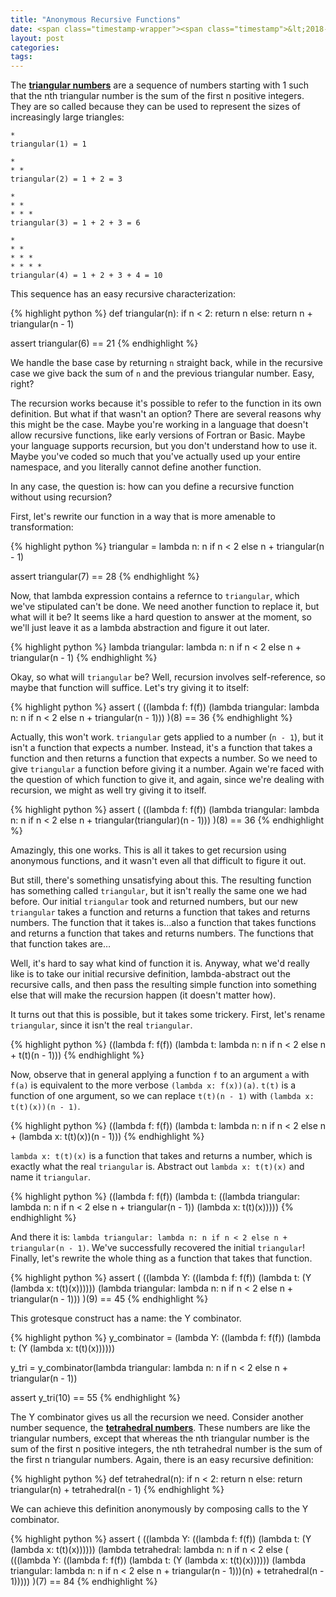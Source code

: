 ```yaml
---
title: "Anonymous Recursive Functions"
date: <span class="timestamp-wrapper"><span class="timestamp">&lt;2018-08-04 Sat&gt;</span></span>
layout: post
categories:
tags:
---
```

The [**triangular numbers**](http://oeis.org/A000217) are a sequence of numbers starting with 1 such that the nth triangular number is the sum of the first n positive integers. They are so called because they can be used to represent the sizes of increasingly large triangles:

    *
    triangular(1) = 1

    *
    * *
    triangular(2) = 1 + 2 = 3

    *
    * *
    * * *
    triangular(3) = 1 + 2 + 3 = 6

    *
    * *
    * * *
    * * * *
    triangular(4) = 1 + 2 + 3 + 4 = 10

This sequence has an easy recursive characterization:

{% highlight python %}
def triangular(n):
    if n < 2:
        return n
    else:
        return n + triangular(n - 1)

assert triangular(6) == 21
{% endhighlight %}

We handle the base case by returning `n` straight back, while in the recursive case we give back the sum of `n` and the previous triangular number. Easy, right?

The recursion works because it's possible to refer to the function in its own definition. But what if that wasn't an option? There are several reasons why this might be the case. Maybe you're working in a language that doesn't allow recursive functions, like early versions of Fortran or Basic. Maybe your language supports recursion, but you don't understand how to use it. Maybe you've coded so much that you've actually used up your entire namespace, and you literally cannot define another function.

In any case, the question is: how can you define a recursive function without using recursion?

First, let's rewrite our function in a way that is more amenable to transformation:

{% highlight python %}
triangular = lambda n: n if n < 2 else n + triangular(n - 1)

assert triangular(7) == 28
{% endhighlight %}

Now, that lambda expression contains a refernce to `triangular`, which we've stipulated can't be done. We need another function to replace it, but what will it be? It seems like a hard question to answer at the moment, so we'll just leave it as a lambda abstraction and figure it out later.

{% highlight python %}
lambda triangular: lambda n: n if n < 2 else n + triangular(n - 1)
{% endhighlight %}

Okay, so what will `triangular` be? Well, recursion involves self-reference, so maybe that function will suffice. Let's try giving it to itself:

{% highlight python %}
assert (
    ((lambda f: f(f))
     (lambda triangular: lambda n: n if n < 2 else n + triangular(n - 1)))
)(8) == 36
{% endhighlight %}

Actually, this won't work. `triangular` gets applied to a number (`n - 1`), but it isn't a function that expects a number. Instead, it's a function that takes a function and then returns a function that expects a number. So we need to give `triangular` a function before giving it a number. Again we're faced with the question of which function to give it, and again, since we're dealing with recursion, we might as well try giving it to itself.

{% highlight python %}
assert (
    ((lambda f: f(f))
     (lambda triangular: lambda n: n if n < 2 else n + triangular(triangular)(n - 1)))
)(8) == 36
{% endhighlight %}

Amazingly, this one works. This is all it takes to get recursion using anonymous functions, and it wasn't even all that difficult to figure it out.

But still, there's something unsatisfying about this. The resulting function has something called `triangular`, but it isn't really the same one we had before. Our initial `triangular` took and returned numbers, but our new `triangular` takes a function and returns a function that takes and returns numbers. The function that it takes is&#x2026;also a function that takes functions and returns a function that takes and returns numbers. The functions that that function takes are&#x2026;

Well, it's hard to say what kind of function it is. Anyway, what we'd really like is to take our initial recursive definition, lambda-abstract out the recursive calls, and then pass the resulting simple function into something else that will make the recursion happen (it doesn't matter how).

It turns out that this is possible, but it takes some trickery. First, let's rename `triangular`, since it isn't the real `triangular`.

{% highlight python %}
((lambda f: f(f))
 (lambda t: lambda n: n if n < 2 else n + t(t)(n - 1)))
{% endhighlight %}

Now, observe that in general applying a function `f` to an argument `a` with `f(a)` is equivalent to the more verbose `(lambda x: f(x))(a)`. `t(t)` is a function of one argument, so we can replace `t(t)(n - 1)` with `(lambda x: t(t)(x))(n - 1)`.

{% highlight python %}
((lambda f: f(f))
 (lambda t: lambda n: n if n < 2 else n + (lambda x: t(t)(x))(n - 1)))
{% endhighlight %}

`lambda x: t(t)(x)` is a function that takes and returns a number, which is exactly what the real `triangular` is. Abstract out `lambda x: t(t)(x)` and name it `triangular`.

{% highlight python %}
((lambda f: f(f))
 (lambda t:
  ((lambda triangular: lambda n: n if n < 2 else n + triangular(n - 1))
   (lambda x: t(t)(x)))))
{% endhighlight %}

And there it is: `lambda triangular: lambda n: n if n < 2 else n + triangular(n - 1)`. We've successfully recovered the initial `triangular`! Finally, let's rewrite the whole thing as a function that takes that function.

{% highlight python %}
assert (
    ((lambda Y:
      ((lambda f: f(f))
       (lambda t:
        (Y (lambda x: t(t)(x))))))
     (lambda triangular: lambda n: n if n < 2 else n + triangular(n - 1)))
)(9) == 45
{% endhighlight %}

This grotesque construct has a name: the Y combinator.

{% highlight python %}
y_combinator = (lambda Y:
               ((lambda f: f(f))
                (lambda t:
                 (Y (lambda x: t(t)(x))))))

y_tri = y_combinator(lambda triangular: lambda n: n if n < 2 else n + triangular(n - 1))

assert y_tri(10) == 55
{% endhighlight %}

The Y combinator gives us all the recursion we need. Consider another number sequence, the [**tetrahedral numbers**](http://oeis.org/A000292). These numbers are like the triangular numbers, except that whereas the nth triangular number is the sum of the first n positive integers, the nth tetrahedral number is the sum of the first n triangular numbers. Again, there is an easy recursive definition:

{% highlight python %}
def tetrahedral(n):
    if n < 2:
        return n
    else:
        return triangular(n) + tetrahedral(n - 1)
{% endhighlight %}

We can achieve this definition anonymously by composing calls to the Y combinator.

{% highlight python %}
assert (
    ((lambda Y:
      ((lambda f: f(f))
       (lambda t:
        (Y (lambda x: t(t)(x))))))
     (lambda tetrahedral: lambda n: n if n < 2 else (
         (((lambda Y:
            ((lambda f: f(f))
             (lambda t:
              (Y (lambda x: t(t)(x))))))
           (lambda triangular: lambda n: n if n < 2 else n + triangular(n - 1)))(n) + tetrahedral(n - 1)))))
)(7) == 84
{% endhighlight %}
